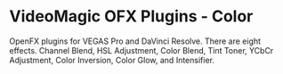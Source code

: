 # VideoMagic OFX Plugins - Color
OpenFX plugins for VEGAS Pro and DaVinci Resolve.
There are eight effects. Channel Blend, HSL Adjustment, Color Blend, Tint Toner, YCbCr Adjustment, Color Inversion, Color Glow, and Intensifier.
